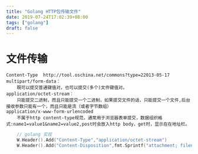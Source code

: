 ```yaml
---
title: "Golang HTTP包传输文件"
date: 2019-07-24T17:02:39+08:00
tags: ["golang"]
draft: false
---
```


# 文件传输
	Content-Type  http://tool.oschina.net/commons?type=22013-05-17
	multipart/form-data：
        既可以提交普通键值对，也可以提交(多个)文件键值对。
    application/octet-stream：
        只能提交二进制，而且只能提交一个二进制，如果提交文件的话，只能提交一个文件,后台接收参数只能有一个，而且只能是流（或者字节数组）
    application/x-www-form-urlencoded
        不属于http content-type规范，通常用于浏览器表单提交，数据组织格式:name1=value1&name2=value2,post时会放入http body，get时，显示在在地址栏。
~~~go
    // golang 实现
    W.Header().Add("Content-Type","application/octet-stream")
    W.Header().Add("Content-Disposition",fmt.Sprintf("attachment; filename=\"%s\"", fileName))
~~~